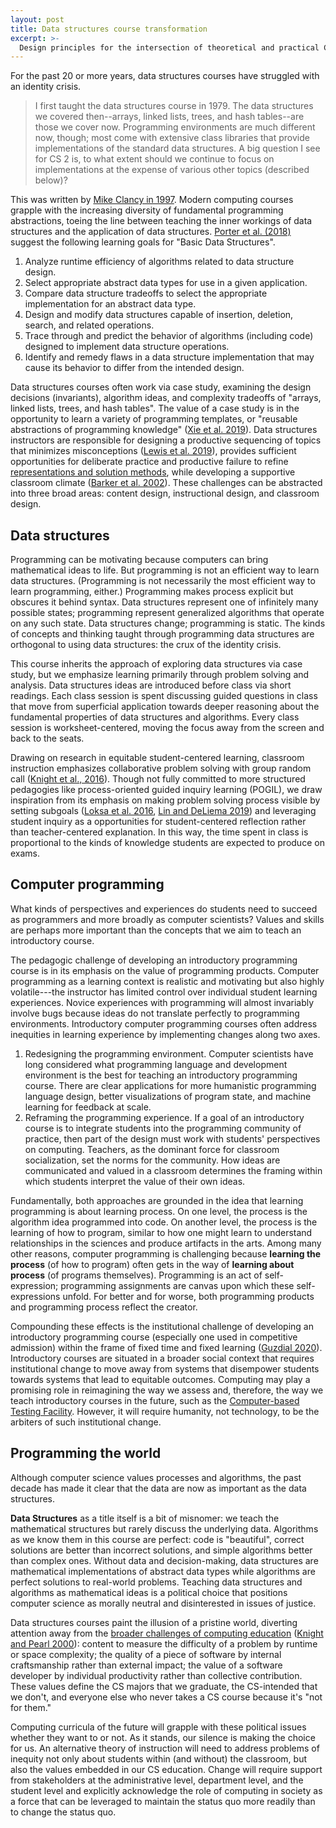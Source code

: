 ```yaml
---
layout: post
title: Data structures course transformation
excerpt: >-
  Design principles for the intersection of theoretical and practical CS.
---
```


For the past 20 or more years, data structures courses have struggled with an identity crisis.

> I first taught the data structures course in 1979. The data structures we covered then--arrays, linked lists, trees, and hash tables--are those we cover now. Programming environments are much different now, though; most come with extensive class libraries that provide implementations of the standard data structures. A big question I see for CS 2 is, to what extent should we continue to focus on implementations at the expense of various other topics (described below)?

This was written by [Mike Clancy in 1997](https://users.cs.duke.edu/~ola/woduds/clancy.html). Modern computing courses grapple with the increasing diversity of fundamental programming abstractions, toeing the line between teaching the inner workings of data structures and the application of data structures. [Porter et al. (2018)](https://doi.org/10.1145/3159450.3159457) suggest the following learning goals for "Basic Data Structures".

1. Analyze runtime efficiency of algorithms related to data structure design.
1. Select appropriate abstract data types for use in a given application.
1. Compare data structure tradeoffs to select the appropriate implementation for an abstract data type.
1. Design and modify data structures capable of insertion, deletion, search, and related operations.
1. Trace through and predict the behavior of algorithms (including code) designed to implement data structure operations.
1. Identify and remedy flaws in a data structure implementation that may cause its behavior to differ from the intended design.

Data structures courses often work via case study, examining the design decisions (invariants), algorithm ideas, and complexity tradeoffs of "arrays, linked lists, trees, and hash tables". The value of a case study is in the opportunity to learn a variety of programming templates, or "reusable abstractions of programming knowledge" ([Xie et al. 2019](https://doi.org/10.1080/08993408.2019.1565235)). Data structures instructors are responsible for designing a productive sequencing of topics that minimizes misconceptions ([Lewis et al. 2019](https://doi.org/10.1017/9781108654555.028)), provides sufficient opportunities for deliberate practice and productive failure to refine [representations and solution methods](https://www.manukapur.com/productive-failure/), while developing a supportive classroom climate ([Barker et al. 2002](https://doi.org/10.1145/563340.563354)). These challenges can be abstracted into three broad areas: content design, instructional design, and classroom design.

## Data structures

Programming can be motivating because computers can bring mathematical ideas to life. But programming is not an efficient way to learn data structures. (Programming is not necessarily the most efficient way to learn programming, either.) Programming makes process explicit but obscures it behind syntax. Data structures represent one of infinitely many possible states; programming represent generalized algorithms that operate on any such state. Data structures change; programming is static. The kinds of concepts and thinking taught through programming data structures are orthogonal to using data structures: the crux of the identity crisis.

This course inherits the approach of exploring data structures via case study, but we emphasize learning primarily through problem solving and analysis. Data structures ideas are introduced before class via short readings. Each class session is spent discussing guided questions in class that move from superficial application towards deeper reasoning about the fundamental properties of data structures and algorithms. Every class session is worksheet-centered, moving the focus away from the screen and back to the seats.

Drawing on research in equitable student-centered learning, classroom instruction emphasizes collaborative problem solving with group random call ([Knight et al., 2016](https://doi.org/10.1187/cbe.16-02-0109)). Though not fully committed to more structured pedagogies like process-oriented guided inquiry learning (POGIL), we draw inspiration from its emphasis on making problem solving process visible by setting subgoals ([Loksa et al. 2016](https://doi.org/10.1145/2858036.2858252), [Lin and DeLiema 2019](https://doi.org/10.1145/3287324.3293712)) and leveraging student inquiry as a opportunities for student-centered reflection rather than teacher-centered explanation. In this way, the time spent in class is proportional to the kinds of knowledge students are expected to produce on exams.

## Computer programming

What kinds of perspectives and experiences do students need to succeed as programmers and more broadly as computer scientists? Values and skills are perhaps more important than the concepts that we aim to teach an introductory course.

The pedagogic challenge of developing an introductory programming course is in its emphasis on the value of programming products. Computer programming as a learning context is realistic and motivating but also highly volatile---the instructor has limited control over individual student learning experiences. Novice experiences with programming will almost invariably involve bugs because ideas do not translate perfectly to programming environments. Introductory computer programming courses often address inequities in learning experience by implementing changes along two axes.

1. Redesigning the programming environment. Computer scientists have long considered what programming language and development environment is the best for teaching an introductory programming course. There are clear applications for more humanistic programming language design, better visualizations of program state, and machine learning for feedback at scale.
2. Reframing the programming experience. If a goal of an introductory course is to integrate students into the programming community of practice, then part of the design must work with students' perspectives on computing. Teachers, as the dominant force for classroom socialization, set the norms for the community. How ideas are communicated and valued in a classroom determines the framing within which students interpret the value of their own ideas.

Fundamentally, both approaches are grounded in the idea that learning programming is about learning process. On one level, the process is the algorithm idea programmed into code. On another level, the process is the learning of how to program, similar to how one might learn to understand relationships in the sciences and produce artifacts in the arts. Among many other reasons, computer programming is challenging because **learning the process** (of how to program) often gets in the way of **learning about process** (of programs themselves). Programming is an act of self-expression; programming assignments are canvas upon which these self-expressions unfold. For better and for worse, both programming products and programming process reflect the creator.

Compounding these effects is the institutional challenge of developing an introductory programming course (especially one used in competitive admission) within the frame of fixed time and fixed learning ([Guzdial 2020](https://computinged.wordpress.com/2020/01/27/thorndike-won-dewey-lost-the-most-important-thing-to-know-about-the-us-education-system/)). Introductory courses are situated in a broader social context that requires institutional change to move away from systems that disempower students towards systems that lead to equitable outcomes. Computing may play a promising role in reimagining the way we assess and, therefore, the way we teach introductory courses in the future, such as the [Computer-based Testing Facility](http://zilles.cs.illinois.edu/cbtf.html). However, it will require humanity, not technology, to be the arbiters of such institutional change.

## Programming the world

Although computer science values processes and algorithms, the past decade has made it clear that the data are now as important as the data structures.

**Data Structures** as a title itself is a bit of misnomer: we teach the mathematical structures but rarely discuss the underlying data. Algorithms as we know them in this course are perfect: code is "beautiful", correct solutions are better than incorrect solutions, and simple algorithms better than complex ones. Without data and decision-making, data structures are mathematical implementations of abstract data types while algorithms are perfect solutions to real-world problems. Teaching data structures and algorithms as mathematical ideas is a political choice that positions computer science as morally neutral and disinterested in issues of justice.

Data structures courses paint the illusion of a pristine world, diverting attention away from the [broader challenges of computing education](https://medium.com/bits-and-behavior/21st-grand-challenges-for-computing-education-f5e937d57155) ([Knight and Pearl 2000](https://doi.org/10.1023/A:1005177227794)): content to measure the difficulty of a problem by runtime or space complexity; the quality of a piece of software by internal craftsmanship rather than external impact; the value of a software developer by individual productivity rather than collective contribution. These values define the CS majors that we graduate, the CS-intended that we don't, and everyone else who never takes a CS course because it's "not for them."

Computing curricula of the future will grapple with these political issues whether they want to or not. As it stands, our silence is making the choice for us. An alternative theory of instruction will need to address problems of inequity not only about students within (and without) the classroom, but also the values embedded in our CS education. Change will require support from stakeholders at the administrative level, department level, and the student level and explicitly acknowledge the role of computing in society as a force that can be leveraged to maintain the status quo more readily than to change the status quo.
